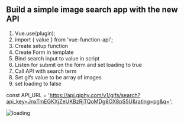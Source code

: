 ## Build a simple image search app with the new API

1. Vue.use(plugin);
2. import { value } from 'vue-function-api';
3. Create setup function
4. Create Form in template
5. Bind search input to value in script
6. Listen for submit on the form and set loading to true
7. Call API with search term
8. Set gifs value to be array of images
9. set loading to false
 
const API_URL = 'https://api.giphy.com/v1/gifs/search?api_key=JnxTmEGKXjZeUKBzRjTQoMDg8OX8pS5U&rating=pg&q=';

<img alt="loading" src="https://media2.giphy.com/media/l3nWhI38IWDofyDrW/giphy.gif?cid=790b76115d055ab7424f75514dcb4d7a&rid=giphy.gif" />